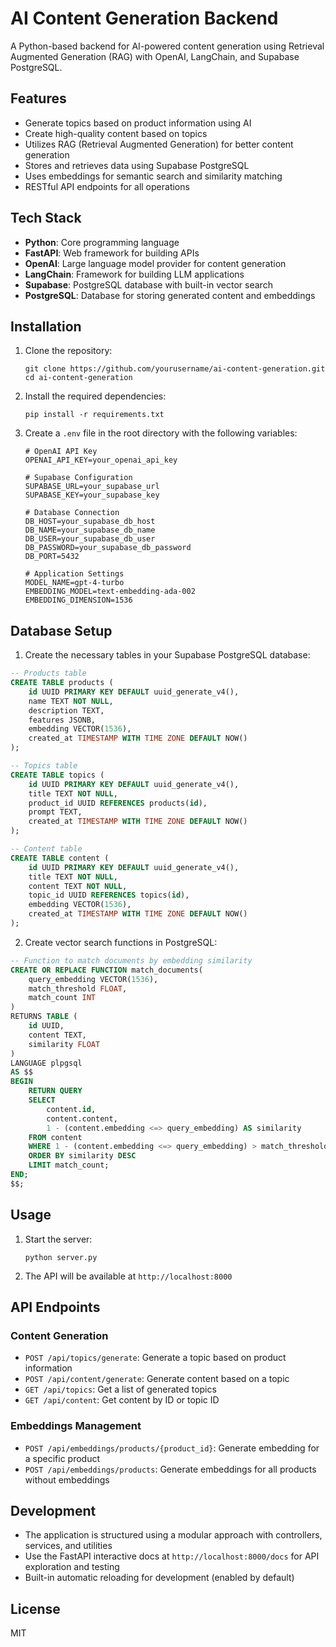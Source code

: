 # AI Content Generation Backend

A Python-based backend for AI-powered content generation using Retrieval Augmented Generation (RAG) with OpenAI, LangChain, and Supabase PostgreSQL.

## Features

- Generate topics based on product information using AI
- Create high-quality content based on topics
- Utilizes RAG (Retrieval Augmented Generation) for better content generation
- Stores and retrieves data using Supabase PostgreSQL
- Uses embeddings for semantic search and similarity matching
- RESTful API endpoints for all operations

## Tech Stack

- **Python**: Core programming language
- **FastAPI**: Web framework for building APIs
- **OpenAI**: Large language model provider for content generation
- **LangChain**: Framework for building LLM applications
- **Supabase**: PostgreSQL database with built-in vector search
- **PostgreSQL**: Database for storing generated content and embeddings

## Installation

1. Clone the repository:
   ```
   git clone https://github.com/yourusername/ai-content-generation.git
   cd ai-content-generation
   ```

2. Install the required dependencies:
   ```
   pip install -r requirements.txt
   ```

3. Create a `.env` file in the root directory with the following variables:
   ```
   # OpenAI API Key
   OPENAI_API_KEY=your_openai_api_key

   # Supabase Configuration
   SUPABASE_URL=your_supabase_url
   SUPABASE_KEY=your_supabase_key

   # Database Connection
   DB_HOST=your_supabase_db_host
   DB_NAME=your_supabase_db_name
   DB_USER=your_supabase_db_user
   DB_PASSWORD=your_supabase_db_password
   DB_PORT=5432

   # Application Settings
   MODEL_NAME=gpt-4-turbo
   EMBEDDING_MODEL=text-embedding-ada-002
   EMBEDDING_DIMENSION=1536
   ```

## Database Setup

1. Create the necessary tables in your Supabase PostgreSQL database:

```sql
-- Products table
CREATE TABLE products (
    id UUID PRIMARY KEY DEFAULT uuid_generate_v4(),
    name TEXT NOT NULL,
    description TEXT,
    features JSONB,
    embedding VECTOR(1536),
    created_at TIMESTAMP WITH TIME ZONE DEFAULT NOW()
);

-- Topics table
CREATE TABLE topics (
    id UUID PRIMARY KEY DEFAULT uuid_generate_v4(),
    title TEXT NOT NULL,
    product_id UUID REFERENCES products(id),
    prompt TEXT,
    created_at TIMESTAMP WITH TIME ZONE DEFAULT NOW()
);

-- Content table
CREATE TABLE content (
    id UUID PRIMARY KEY DEFAULT uuid_generate_v4(),
    title TEXT NOT NULL,
    content TEXT NOT NULL,
    topic_id UUID REFERENCES topics(id),
    embedding VECTOR(1536),
    created_at TIMESTAMP WITH TIME ZONE DEFAULT NOW()
);
```

2. Create vector search functions in PostgreSQL:

```sql
-- Function to match documents by embedding similarity
CREATE OR REPLACE FUNCTION match_documents(
    query_embedding VECTOR(1536),
    match_threshold FLOAT,
    match_count INT
)
RETURNS TABLE (
    id UUID,
    content TEXT,
    similarity FLOAT
)
LANGUAGE plpgsql
AS $$
BEGIN
    RETURN QUERY
    SELECT
        content.id,
        content.content,
        1 - (content.embedding <=> query_embedding) AS similarity
    FROM content
    WHERE 1 - (content.embedding <=> query_embedding) > match_threshold
    ORDER BY similarity DESC
    LIMIT match_count;
END;
$$;
```

## Usage

1. Start the server:
   ```
   python server.py
   ```

2. The API will be available at `http://localhost:8000`

## API Endpoints

### Content Generation

- `POST /api/topics/generate`: Generate a topic based on product information
- `POST /api/content/generate`: Generate content based on a topic
- `GET /api/topics`: Get a list of generated topics
- `GET /api/content`: Get content by ID or topic ID

### Embeddings Management

- `POST /api/embeddings/products/{product_id}`: Generate embedding for a specific product
- `POST /api/embeddings/products`: Generate embeddings for all products without embeddings

## Development

- The application is structured using a modular approach with controllers, services, and utilities
- Use the FastAPI interactive docs at `http://localhost:8000/docs` for API exploration and testing
- Built-in automatic reloading for development (enabled by default)

## License

MIT 